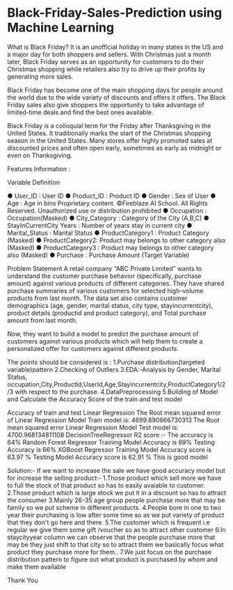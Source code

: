 # Black-Friday-Sales-Prediction using Machine Learning
What is Black Friday?
It is an unofficial holiday in many states in the US and a major day for both shoppers and sellers. With Christmas just a month later, Black Friday serves as an opportunity for customers to do their Christmas shopping while retailers also try to drive up their profits by generating more sales.

Black Friday has become one of the main shopping days for people around the world due to the wide variety of discounts and offers it offers. The Black Friday sales also give shoppers the opportunity to take advantage of limited-time deals and find the best ones available.

Black Friday is a colloquial term for the Friday after Thanksgiving in the United States. It traditionally marks the start of the Christmas shopping season in the United States. Many stores offer highly promoted sales at discounted prices and often open early, sometimes as early as midnight or even on Thanksgiving.

Features Information :

Variable Definition

● User_ID : User ID
● Product_ID : Product ID
● Gender : Sex of User
● Age : Age in bins
Proprietary content. ©Fireblaze AI School. All Rights Reserved. Unauthorized use or
distribution prohibited
● Occupation : Occupation(Masked)
● City_Category : Category of the City (A,B,C)
● StayInCurrentCity Years : Number of years stay in current city
● Marital_Status : Marital Status
● ProductCategory1 : Product Category (Masked)
● ProductCategory2: Product may belongs to other category
also (Masked)
● ProductCategory3 : Product may belongs to other category
also (Masked)
● Purchase : Purchase Amount (Target Variable)

Problem Statement
A retail company “ABC Private Limited” wants to understand the customer purchase behavior (specifically, purchase amount) against various products of different categories. They have shared purchase summaries of various customers for selected high-volume products from last month. The data set also contains customer demographics (age, gender, marital status, city type, stayincurrentcity), product details (productid and product category), and Total purchase amount from last month.

Now, they want to build a model to predict the purchase amount of customers against various products which will help them to create a personalized offer for customers against different products.

The points should be considered is :
1.Purchase distribution(targeted variable)pattern
2.Checking of Outliers
3.EDA:-Analysis by Gender, Marital Status, occupation,City,ProductId,UserId,Age,Stayincurrentcity,ProductCategory1/2/3 with respect to the purchase.
4.DataPreprocessing
5.Building of Model and Calculate the Accuracy Score of the train and test model

Accuracy of train and test
Linear Regression
The Root mean squared error of Linear Regression Model  Train model is: 4699.890666730313 
The Root mean squared error Linear Regression Model Test model is: 4700.968134811108 
DecisionTreeRegressor
R2 score :- The accuracy is 64%
Random Forest Regressor
Training Model Accuracy is 69%
Testing Accuracy is 66%
XGBoost Regressor
Training Model Accuracy score is 63.97 %
Testing Model Accuracy score is 62.91 % 
This is good model


Solution:-
If we want to increase the sale we have good accuracy model but for increase the selling product:-
        1.Those product which sell more we have to full the stock of that product so has to easily avaiable to customer.
        2.Those product which is large stock we put it in a discount so has to attract the consumer
        3.Mainly 26-35 age group people purchase more that may be family so we put scheme in different products.
        4.People bore in one to two year their purchasing is low after some time so as we put variety of product that they 
        don't go here and there.
        5.The customer which is frequent i.e regular we give them some gift /voucher so as to attract other customer
        6.In staycityyear column we can observe that the people purchase more that may be they just shift to that city so 
        to attract them we basically focus what product they purchase more for them..
        7.We just focus on the purchase distribution pattern to figure out what product is purchased by whom and make them     available
        
Thank You

